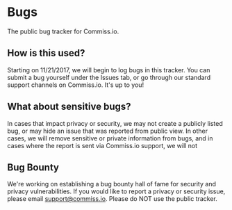 # Bugs
The public bug tracker for Commiss.io. 

## How is this used? 
Starting on 11/21/2017, we will begin to log bugs in this tracker. You can submit a bug yourself under the Issues tab, or go through our standard support channels on Commiss.io. It's up to you! 

## What about sensitive bugs? 
In cases that impact privacy or security, we may not create a publicly listed bug, or may hide an issue that was reported from public view. In other cases, we will remove sensitive or private information from bugs, and in cases where the report is sent via Commiss.io support, we will not 

## Bug Bounty
We're working on establishing a bug bounty hall of fame for security and privacy vulnerabilities. If you would like to report a privacy or security issue, please email support@commiss.io. Please do NOT use the public tracker.
